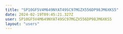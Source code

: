 ```yaml
---
title: "SP10GF5V4M649NYAT49SC97MGZX556DP98JM6XKS5"
date: 2024-02-19T09:45:21.327Z
user: SP10GF5V4M649NYAT49SC97MGZX556DP98JM6XKS5
layout: "users"
---
```

    